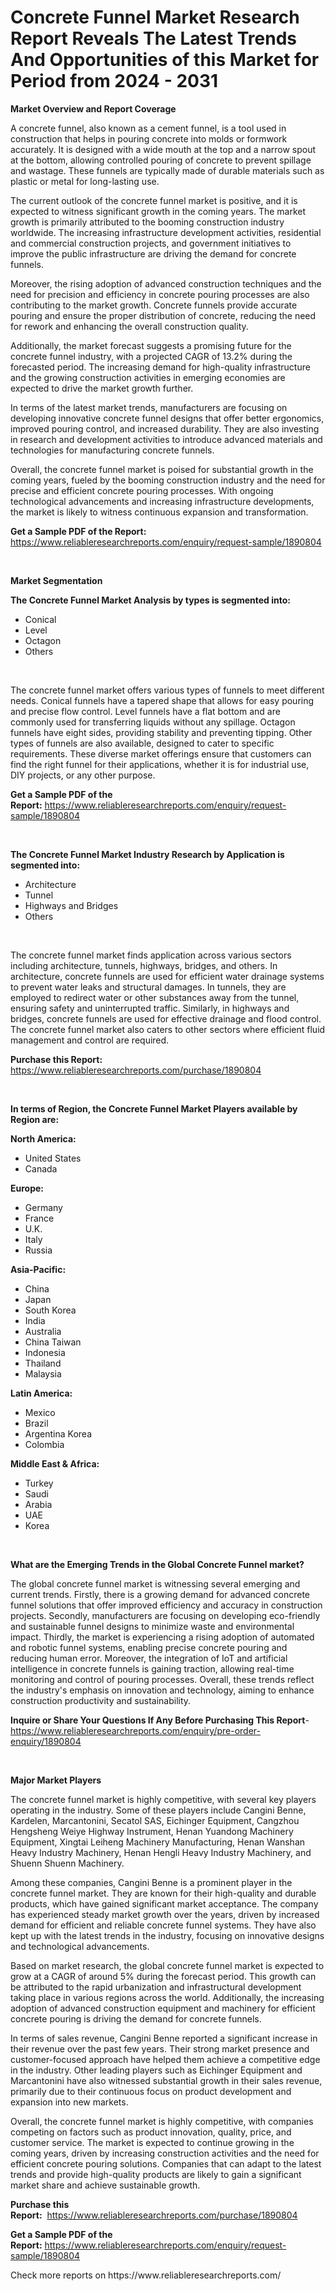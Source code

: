 <p><h1>Concrete Funnel Market Research Report Reveals The Latest Trends And Opportunities of this Market for Period from 2024 - 2031</h1></p><p><strong>Market Overview and Report Coverage</strong></p>
<p><p>A concrete funnel, also known as a cement funnel, is a tool used in construction that helps in pouring concrete into molds or formwork accurately. It is designed with a wide mouth at the top and a narrow spout at the bottom, allowing controlled pouring of concrete to prevent spillage and wastage. These funnels are typically made of durable materials such as plastic or metal for long-lasting use.</p><p>The current outlook of the concrete funnel market is positive, and it is expected to witness significant growth in the coming years. The market growth is primarily attributed to the booming construction industry worldwide. The increasing infrastructure development activities, residential and commercial construction projects, and government initiatives to improve the public infrastructure are driving the demand for concrete funnels.</p><p>Moreover, the rising adoption of advanced construction techniques and the need for precision and efficiency in concrete pouring processes are also contributing to the market growth. Concrete funnels provide accurate pouring and ensure the proper distribution of concrete, reducing the need for rework and enhancing the overall construction quality.</p><p>Additionally, the market forecast suggests a promising future for the concrete funnel industry, with a projected CAGR of 13.2% during the forecasted period. The increasing demand for high-quality infrastructure and the growing construction activities in emerging economies are expected to drive the market growth further.</p><p>In terms of the latest market trends, manufacturers are focusing on developing innovative concrete funnel designs that offer better ergonomics, improved pouring control, and increased durability. They are also investing in research and development activities to introduce advanced materials and technologies for manufacturing concrete funnels.</p><p>Overall, the concrete funnel market is poised for substantial growth in the coming years, fueled by the booming construction industry and the need for precise and efficient concrete pouring processes. With ongoing technological advancements and increasing infrastructure developments, the market is likely to witness continuous expansion and transformation.</p></p>
<p><strong>Get a Sample PDF of the Report:</strong> <a href="https://www.reliableresearchreports.com/enquiry/request-sample/1890804">https://www.reliableresearchreports.com/enquiry/request-sample/1890804</a></p>
<p>&nbsp;</p>
<p><strong>Market Segmentation</strong></p>
<p><strong>The Concrete Funnel Market Analysis by types is segmented into:</strong></p>
<p><ul><li>Conical</li><li>Level</li><li>Octagon</li><li>Others</li></ul></p>
<p>&nbsp;</p>
<p><p>The concrete funnel market offers various types of funnels to meet different needs. Conical funnels have a tapered shape that allows for easy pouring and precise flow control. Level funnels have a flat bottom and are commonly used for transferring liquids without any spillage. Octagon funnels have eight sides, providing stability and preventing tipping. Other types of funnels are also available, designed to cater to specific requirements. These diverse market offerings ensure that customers can find the right funnel for their applications, whether it is for industrial use, DIY projects, or any other purpose.</p></p>
<p><strong>Get a Sample PDF of the Report:</strong>&nbsp;<a href="https://www.reliableresearchreports.com/enquiry/request-sample/1890804">https://www.reliableresearchreports.com/enquiry/request-sample/1890804</a></p>
<p>&nbsp;</p>
<p><strong>The Concrete Funnel Market Industry Research by Application is segmented into:</strong></p>
<p><ul><li>Architecture</li><li>Tunnel</li><li>Highways and Bridges</li><li>Others</li></ul></p>
<p>&nbsp;</p>
<p><p>The concrete funnel market finds application across various sectors including architecture, tunnels, highways, bridges, and others. In architecture, concrete funnels are used for efficient water drainage systems to prevent water leaks and structural damages. In tunnels, they are employed to redirect water or other substances away from the tunnel, ensuring safety and uninterrupted traffic. Similarly, in highways and bridges, concrete funnels are used for effective drainage and flood control. The concrete funnel market also caters to other sectors where efficient fluid management and control are required.</p></p>
<p><strong>Purchase this Report:</strong>&nbsp; <a href="https://www.reliableresearchreports.com/purchase/1890804">https://www.reliableresearchreports.com/purchase/1890804</a></p>
<p>&nbsp;</p>
<p><strong>In terms of Region, the Concrete Funnel Market Players available by Region are:</strong></p>
<p>
    <p> <strong> North America: </strong>
        <ul>
            <li>United States</li>
            <li>Canada</li>
        </ul>
        </p> 
    <p> <strong> Europe: </strong>
        <ul>
            <li>Germany</li>
            <li>France</li>
            <li>U.K.</li>
            <li>Italy</li>
            <li>Russia</li>
        </ul>
        </p> 
    <p> <strong> Asia-Pacific: </strong>
        <ul>
            <li>China</li>
            <li>Japan</li>
            <li>South Korea</li>
            <li>India</li>
            <li>Australia</li>
            <li>China Taiwan</li>
            <li>Indonesia</li>
            <li>Thailand</li>
            <li>Malaysia</li>
        </ul>
        </p> 
    <p> <strong> Latin America: </strong>
        <ul>
            <li>Mexico</li>
            <li>Brazil</li>
            <li>Argentina Korea</li>
            <li>Colombia</li>
        </ul>
        </p> 
    <p> <strong> Middle East & Africa: </strong>
        <ul>
            <li>Turkey</li>
            <li>Saudi</li>
            <li>Arabia</li>
            <li>UAE</li>
            <li>Korea</li>
        </ul>
    </p>
    </p>
<p>&nbsp;</p>
<p><strong>What are the Emerging Trends in the Global Concrete Funnel market?</strong></p>
<p><p>The global concrete funnel market is witnessing several emerging and current trends. Firstly, there is a growing demand for advanced concrete funnel solutions that offer improved efficiency and accuracy in construction projects. Secondly, manufacturers are focusing on developing eco-friendly and sustainable funnel designs to minimize waste and environmental impact. Thirdly, the market is experiencing a rising adoption of automated and robotic funnel systems, enabling precise concrete pouring and reducing human error. Moreover, the integration of IoT and artificial intelligence in concrete funnels is gaining traction, allowing real-time monitoring and control of pouring processes. Overall, these trends reflect the industry's emphasis on innovation and technology, aiming to enhance construction productivity and sustainability.</p></p>
<p><strong>Inquire or Share Your Questions If Any Before Purchasing This Report</strong>- <a href="https://www.reliableresearchreports.com/enquiry/pre-order-enquiry/1890804">https://www.reliableresearchreports.com/enquiry/pre-order-enquiry/1890804</a></p>
<p>&nbsp;</p>
<p><strong>Major Market Players</strong></p>
<p><p>The concrete funnel market is highly competitive, with several key players operating in the industry. Some of these players include Cangini Benne, Kardelen, Marcantonini, Secatol SAS, Eichinger Equipment, Cangzhou Hengsheng Weiye Highway Instrument, Henan Yuandong Machinery Equipment, Xingtai Leiheng Machinery Manufacturing, Henan Wanshan Heavy Industry Machinery, Henan Hengli Heavy Industry Machinery, and Shuenn Shuenn Machinery.</p><p>Among these companies, Cangini Benne is a prominent player in the concrete funnel market. They are known for their high-quality and durable products, which have gained significant market acceptance. The company has experienced steady market growth over the years, driven by increased demand for efficient and reliable concrete funnel systems. They have also kept up with the latest trends in the industry, focusing on innovative designs and technological advancements.</p><p>Based on market research, the global concrete funnel market is expected to grow at a CAGR of around 5% during the forecast period. This growth can be attributed to the rapid urbanization and infrastructural development taking place in various regions across the world. Additionally, the increasing adoption of advanced construction equipment and machinery for efficient concrete pouring is driving the demand for concrete funnels.</p><p>In terms of sales revenue, Cangini Benne reported a significant increase in their revenue over the past few years. Their strong market presence and customer-focused approach have helped them achieve a competitive edge in the industry. Other leading players such as Eichinger Equipment and Marcantonini have also witnessed substantial growth in their sales revenue, primarily due to their continuous focus on product development and expansion into new markets.</p><p>Overall, the concrete funnel market is highly competitive, with companies competing on factors such as product innovation, quality, price, and customer service. The market is expected to continue growing in the coming years, driven by increasing construction activities and the need for efficient concrete pouring solutions. Companies that can adapt to the latest trends and provide high-quality products are likely to gain a significant market share and achieve sustainable growth.</p></p>
<p><strong>Purchase this Report:</strong>&nbsp;&nbsp;<a href="https://www.reliableresearchreports.com/purchase/1890804">https://www.reliableresearchreports.com/purchase/1890804</a></p>
<p></p>
<p><strong>Get a Sample PDF of the Report:</strong>&nbsp;<a href="https://www.reliableresearchreports.com/enquiry/request-sample/1890804">https://www.reliableresearchreports.com/enquiry/request-sample/1890804</a></p>
<p>Check more reports on https://www.reliableresearchreports.com/</p>